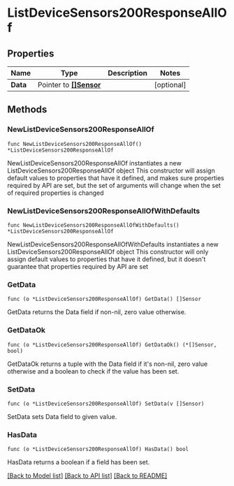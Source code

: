 # ListDeviceSensors200ResponseAllOf

## Properties

Name | Type | Description | Notes
------------ | ------------- | ------------- | -------------
**Data** | Pointer to [**[]Sensor**](Sensor.md) |  | [optional] 

## Methods

### NewListDeviceSensors200ResponseAllOf

`func NewListDeviceSensors200ResponseAllOf() *ListDeviceSensors200ResponseAllOf`

NewListDeviceSensors200ResponseAllOf instantiates a new ListDeviceSensors200ResponseAllOf object
This constructor will assign default values to properties that have it defined,
and makes sure properties required by API are set, but the set of arguments
will change when the set of required properties is changed

### NewListDeviceSensors200ResponseAllOfWithDefaults

`func NewListDeviceSensors200ResponseAllOfWithDefaults() *ListDeviceSensors200ResponseAllOf`

NewListDeviceSensors200ResponseAllOfWithDefaults instantiates a new ListDeviceSensors200ResponseAllOf object
This constructor will only assign default values to properties that have it defined,
but it doesn't guarantee that properties required by API are set

### GetData

`func (o *ListDeviceSensors200ResponseAllOf) GetData() []Sensor`

GetData returns the Data field if non-nil, zero value otherwise.

### GetDataOk

`func (o *ListDeviceSensors200ResponseAllOf) GetDataOk() (*[]Sensor, bool)`

GetDataOk returns a tuple with the Data field if it's non-nil, zero value otherwise
and a boolean to check if the value has been set.

### SetData

`func (o *ListDeviceSensors200ResponseAllOf) SetData(v []Sensor)`

SetData sets Data field to given value.

### HasData

`func (o *ListDeviceSensors200ResponseAllOf) HasData() bool`

HasData returns a boolean if a field has been set.


[[Back to Model list]](../README.md#documentation-for-models) [[Back to API list]](../README.md#documentation-for-api-endpoints) [[Back to README]](../README.md)


